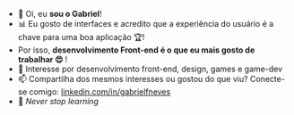 - 👋 Oi, eu <strong>sou o Gabriel</strong>!
- 📊 Eu gosto de interfaces e acredito que a experiência do usuário é a chave para uma boa aplicação 🏆!
- Por isso, <strong>desenvolvimento Front-end é o que eu mais gosto de trabalhar 😍 </strong>! 
- 💖 Interesse por desenvolvimento front-end, design, games e game-dev  
- 📫 Compartilha dos mesmos interesses ou gostou do que viu? Conecte-se comigo: <a href="linkedin.com/in/gabrielfneves">linkedin.com/in/gabrielfneves</a>
- 🧠 *Never stop learning*
<!---
gabrielf-neves/gabrielf-neves is a ✨ special ✨ repository because its `README.md` (this file) appears on your GitHub profile.
You can click the Preview link to take a look at your changes.
--->
